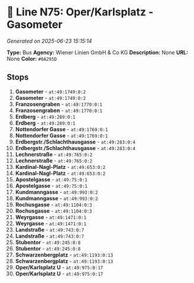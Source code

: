 # 🚌 Line N75: Oper/Karlsplatz - Gasometer

*Generated on 2025-06-23 15:15:14*

**Type:** Bus
**Agency:** Wiener Linien GmbH & Co KG
**Description:** None
**URL:** None
**Color:** `#0A295D`

## Stops

1. **Gasometer** - `at:49:1749:0:2`
2. **Gasometer** - `at:49:1749:0:2`
3. **Franzosengraben** - `at:49:1770:0:1`
4. **Franzosengraben** - `at:49:1770:0:1`
5. **Erdberg** - `at:49:289:0:1`
6. **Erdberg** - `at:49:289:0:1`
7. **Nottendorfer Gasse** - `at:49:1769:0:1`
8. **Nottendorfer Gasse** - `at:49:1769:0:1`
9. **Erdbergstr./Schlachthausgasse** - `at:49:283:0:4`
10. **Erdbergstr./Schlachthausgasse** - `at:49:283:0:4`
11. **Lechnerstraße** - `at:49:765:0:2`
12. **Lechnerstraße** - `at:49:765:0:2`
13. **Kardinal-Nagl-Platz** - `at:49:653:0:2`
14. **Kardinal-Nagl-Platz** - `at:49:653:0:2`
15. **Apostelgasse** - `at:49:75:0:1`
16. **Apostelgasse** - `at:49:75:0:1`
17. **Kundmanngasse** - `at:49:993:0:2`
18. **Kundmanngasse** - `at:49:993:0:2`
19. **Rochusgasse** - `at:49:1104:0:3`
20. **Rochusgasse** - `at:49:1104:0:3`
21. **Weyrgasse** - `at:49:1471:0:1`
22. **Weyrgasse** - `at:49:1471:0:1`
23. **Landstraße** - `at:49:743:0:7`
24. **Landstraße** - `at:49:743:0:7`
25. **Stubentor** - `at:49:245:0:8`
26. **Stubentor** - `at:49:245:0:8`
27. **Schwarzenbergplatz** - `at:49:1193:0:13`
28. **Schwarzenbergplatz** - `at:49:1193:0:13`
29. **Oper/Karlsplatz U** - `at:49:975:0:17`
30. **Oper/Karlsplatz U** - `at:49:975:0:17`